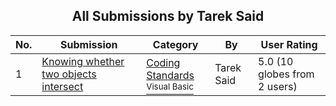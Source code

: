 ﻿<div align="center">

## All Submissions by Tarek Said

</div>

No.  | Submission | Category | By   | User Rating
---- | ---------- | -------- | ---- | -----------
1 | [Knowing whether two objects  intersect<br />](https://github.com/Planet-Source-Code/tarek-said-knowing-whether-two-objects-intersect__1-26121) | [Coding Standards<br /><sup>Visual Basic</sup>](../ByCategory/coding-standards__1-43.md) | Tarek Said | 5.0 (10 globes from 2 users)
